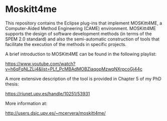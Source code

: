 # Moskitt4me

This repository contains the Eclipse plug-ins that implement MOSKitt4ME, a Computer-Aided
Method Engineering (CAME) environment. MOSKitt4ME supports the design of software development
methods (in terms of the SPEM 2.0 standard) and also the semi-automatic construction of tools
that facilitate the execution of the methods in specific projects.

A brief introduction to MOSKitt4ME can be found in the following playlist:

https://www.youtube.com/watch?v=h6qFqNLZLj4&list=PLf_PcMBAdMOBZiaqopMzwqNXrpcoGj44c

A more extensive description of the tool is provided in Chapter 5 of my PhD thesis:

https://riunet.upv.es/handle/10251/53931

More information at:

http://users.dsic.upv.es/~mcervera/moskitt4me/
